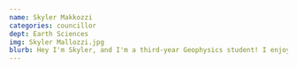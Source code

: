 ```yaml
---
name: Skyler Makkozzi
categories: councillor
dept: Earth Sciences
img: Skyler Mallozzi.jpg
blurb: Hey I'm Skyler, and I'm a third-year Geophysics student! I enjoy mountain biking, rock climbing, playing hockey, and camping. I'm really excited to be a part of the science society, and to be representing the Earth Science Department!
---
```

